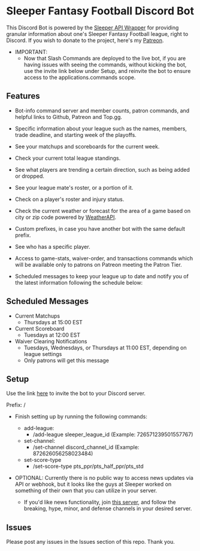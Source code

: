 # Sleeper Fantasy Football Discord Bot

This Discord Bot is powered by the [Sleeper API Wrapper](https://github.com/SwapnikKatkoori/sleeper-api-wrapper) for providing granular information about one's Sleeper Fantasy Football league, right to Discord. If you wish to donate to the project, here's my [Patreon](https://www.patreon.com/stonemasons).

* IMPORTANT:
    * Now that Slash Commands are deployed to the live bot, if you are having issues with seeing the commands, without kicking the bot, use the invite link below under Setup, and reinvite the bot to ensure access to the applications.commands scope.


## Features

* Bot-info command server and member counts, patron commands, and helpful links to Github, Patreon and Top.gg.

* Specific information about your league such as the names, members, trade deadline, and starting week of the playoffs.

* See your matchups and scoreboards for the current week.

* Check your current total league standings.

* See what players are trending a certain direction, such as being added or dropped.

* See your league mate's roster, or a portion of it.

* Check on a player's roster and injury status.

* Check the current weather or forecast for the area of a game based on city or zip code powered by [WeatherAPI](https://www.weatherapi.com/).

* Custom prefixes, in case you have another bot with the same default prefix.

* See who has a specific player.

* Access to game-stats, waiver-order, and transactions commands which will be available only to patrons on Patreon meeting the Patron Tier.

* Scheduled messages to keep your league up to date and notify you of the latest information following the schedule below:


## Scheduled Messages

* Current Matchups
    * Thursdays at 15:00 EST
* Current Scoreboard
    * Tuesdays at 12:00 EST
* Waiver Clearing Notifications
    * Tuesdays, Wednesdays, or Thursdays at 11:00 EST, depending on league settings
    * Only patrons will get this message


## Setup

Use the link [here](https://discord.com/api/oauth2/authorize?client_id=871087848311382086&permissions=122340240631&scope=bot%20applications.commands) to invite the bot to your Discord server.

Prefix: /

* Finish setting up by running the following commands:
    * add-league:
        * /add-league sleeper_league_id (Example: 726571239501557767)
    * set-channel:
        * /set-channel discord_channel_id (Example: 872626056258023484)
    * set-score-type
        * /set-score-type pts_ppr/pts_half_ppr/pts_std

* OPTIONAL: Currently there is no public way to access news updates via API or webhook, but it looks like the guys at Sleeper worked on something of their own that you can utilize in your server.
    * If you'd like news functionality, join [this server](https://discord.gg/5UuU85sQ9h), and follow the breaking, hype, minor, and defense channels in your desired server.


## Issues

Please post any issues in the Issues section of this repo. Thank you.